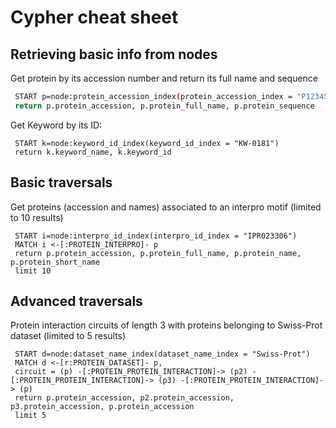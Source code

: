 # Cypher cheat sheet

## Retrieving basic info from nodes

Get protein by its accession number and return its full name and sequence

``` bash
 START p=node:protein_accession_index(protein_accession_index = "P12345")
 return p.protein_accession, p.protein_full_name, p.protein_sequence
``` 

Get Keyword by its ID:

``` script
 START k=node:keyword_id_index(keyword_id_index = "KW-0181")
 return k.keyword_name, k.keyword_id
``` 

## Basic traversals

Get proteins (accession and names) associated to an interpro motif (limited to 10 results)

``` script
 START i=node:interpro_id_index(interpro_id_index = "IPR023306")
 MATCH i <-[:PROTEIN_INTERPRO]- p
 return p.protein_accession, p.protein_full_name, p.protein_name, p.protein_short_name
 limit 10
``` 

## Advanced traversals

Protein interaction circuits of length 3 with proteins belonging to Swiss-Prot dataset (limited to 5 results)

``` script
 START d=node:dataset_name_index(dataset_name_index = "Swiss-Prot")
 MATCH d <-[r:PROTEIN_DATASET]- p, 
 circuit = (p) -[:PROTEIN_PROTEIN_INTERACTION]-> (p2) -[:PROTEIN_PROTEIN_INTERACTION]-> (p3) -[:PROTEIN_PROTEIN_INTERACTION]-> (p)
 return p.protein_accession, p2.protein_accession, p3.protein_accession, p.protein_accession
 limit 5
``` 

